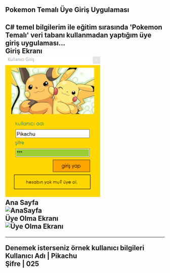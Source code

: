 <h2>Pokemon Temalı Üye Giriş Uygulaması<h2>
<p>
C# temel bilgilerim ile eğitim sırasında 'Pokemon Temalı' veri tabanı kullanmadan yaptığım üye giriş uygulaması...
<br>
<strong> Giriş Ekranı <strong> <br>
<img src = "/uygulamaGörselleri/girişEkranı.PNG" alt = "Kullanıcı Giriş Ekranı" style= "width:300px;">
<br>
<strong> Ana Sayfa <strong> <br>
<img src = "/uygulamaGörselleri/Sayfa.png" alt = "AnaSayfa" style= "width:600px;"> <br>
<strong> Üye Olma Ekranı <strong> <br>
<img src = "/uygulamaGörselleri/UyeOl.png" alt = "Üye Olma Ekranı" style= "width:500px;">
<hr>
<p>Denemek isterseniz örnek kullanıcı bilgileri
Kullanıcı Adı | Pikachu <br>
Şifre | 025
</p>
</p>
